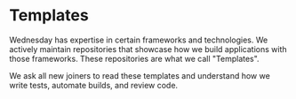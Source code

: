 # Templates

Wednesday has expertise in certain frameworks and technologies. We actively maintain repositories that showcase how we build applications with those frameworks. These repositories are what we call "Templates". 

We ask all new joiners to read these templates and understand how we write tests, automate builds, and review code.

